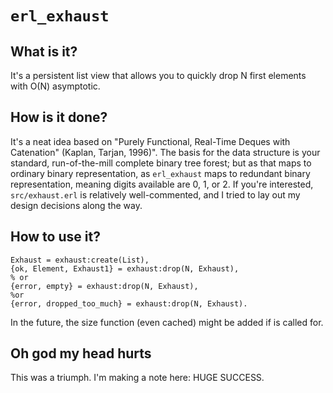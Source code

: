 # `erl_exhaust`

## What is it?
It's a persistent list view that allows you to quickly drop N first
elements with O(N) asymptotic.

## How is it done?
It's a neat idea based on 
"Purely Functional, Real-Time Deques with Catenation" (Kaplan, Tarjan, 1996)".
The basis for the data structure is your standard, run-of-the-mill
complete binary tree forest; but as that maps to ordinary binary
representation, as `erl_exhaust` maps to redundant binary representation,
meaning digits available are 0, 1, or 2. If you're interested,
`src/exhaust.erl` is relatively well-commented, and I tried to lay out
my design decisions along the way.

## How to use it?
    Exhaust = exhaust:create(List),
    {ok, Element, Exhaust1} = exhaust:drop(N, Exhaust),
    % or
    {error, empty} = exhaust:drop(N, Exhaust),
    %or
    {error, dropped_too_much} = exhaust:drop(N, Exhaust).

In the future, the size function (even cached) might be added if is called for.

## Oh god my head hurts
This was a triumph. I'm making a note here: HUGE SUCCESS.
